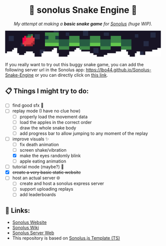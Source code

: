 <h1 align=center>🐍 sonolus Snake Engine 🐍</h1>

<p align="center"> <i>My attempt at making a <b>basic snake game</b> for <a href="https://sonolus.com/">Sonolus</a> (huge WIP). </i></p>

<p align="center">
  <img src="source/banner.png" alt="Beautiful Snake Banner">
</p>

If you really want to try out this buggy snake game, you can add the following server url in the Sonolus app: https://lbo44.github.io/Sonolus-Snake-Engine or you can directly click on [this link](https://open.sonolus.com/lbo44.github.io/Sonolus-Snake-Engine).

## 📋 Things I might try to do:
- [ ] find good sfx 🎵
- [ ] replay mode (I have no clue how)
    - [ ] properly load the movement data
    - [ ] load the apples in the correct order
    - [ ] draw the whole snake body
    - [ ] add progress bar to allow jumping to any moment of the replay
- [ ] improve visuals ✨
    - [ ] fix death animation
    - [ ] screen shake/vibration
    - [x] make the eyes randomly blink
    - [ ] apple eating animation
- [ ] tutorial mode (maybe?) 📖
- [x] ~~create a very basic static website~~
- [ ] host an actual server 🌐
    - [ ] create and host a sonolus express server
    - [ ] support uploading replays
    - [ ] add leaderboards

## 🔗 Links:
- [Sonolus Website](https://sonolus.com/)
- [Sonolus Wiki](https://github.com/NonSpicyBurrito/sonolus-wiki)
- [Sonolus Server Web](https://github.com/Sonolus/sonolus-server-web)
- This repository is based on [Sonolus.js Template (TS)](https://github.com/Sonolus/sonolus.js-template-ts)
    
